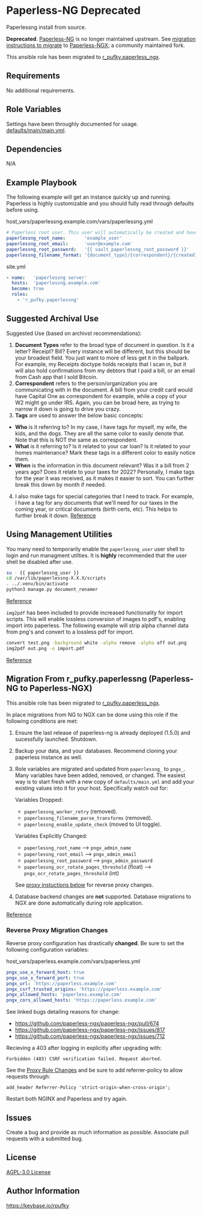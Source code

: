 # Paperless-NG Deprecated
Paperlessng install from source.

**Deprecated**. [Paperless-NG](https://github.com/jonaswinkler/paperless-ng) is
no longer maintained upstream. See [migration instructions to migrate](https://github.com/r-pufky/ansible_paperless_ngx#migration-from-r_pufkypaperlessng-paperless-ng-to-paperless-ngx)
to [Paperless-NGX](https://github.com/paperless-ngx/paperless-ngx); a community
maintained fork.

This ansible role has been migrated to [r_pufky.paperless_ngx](https://galaxy.ansible.com/r_pufky/paperless_ngx).

## Requirements
No additional requirements.

## Role Variables
Settings have been throughly documented for usage.
[defaults/main/main.yml](https://github.com/r-pufky/ansible_paperlessng/blob/main/defaults/main/main.yml).

## Dependencies
N/A

## Example Playbook
The following example will get an instance quickly up and running. Paperless
is highly customizable and you should fully read through defaults before using.

host_vars/paperlessng.example.com/vars/paperlessng.yml
``` yaml
# Paperless root user. This user will automatically be created and have root.
paperlessng_root_name:       'example_user'
paperlessng_root_email:      'user@example.com'
paperlessng_root_password:   '{{ vault_paperlessng_root_password }}'
paperlessng_filename_format: '{document_type}/{correspondent}/{created}-{title}-[{tag_list}]'
```

site.yml
``` yaml
- name:   'paperlessng server'
  hosts:  'paperlessng.example.com'
  become: true
  roles:
    - 'r_pufky.paperlessng'
```

## Suggested Archival Use
Suggested Use (based on archivst recommendations):

1. **Document Types** refer to the broad type of document in question. Is it
  a letter? Receipt? Bill? Every instance will be different, but this should
  be your broadest field. You just want to more of less get it in the
  ballpark. For example, my Receipts doctype holds receipts that I scan in,
  but it will also hold confirmations from my debtors that I paid a bill, or
  an email from Cash app that I sold Bitcoin.
2. **Correspondent** refers to the person/organization you are communicating
  with in the document. A bill from your credit card would have Capital One
  as correspondent for example, while a copy of your W2 might go under IRS.
  Again, you can be broad here, as trying to narrow it down is going to
  drive you crazy.
3. **Tags** are used to answer the below basic concepts:
  * **Who** is it referring to? In my case, I have tags for myself, my wife,
    the kids, and the dogs. They are all the same color to easily denote
    that. Note that this is NOT the same as correspondent.
  * **What** is it referring to? Is it related to your car loan? Is it
    related to your homes maintenance? Mark these tags in a different color
    to easily notice them.
  * **When** is the information in this document relevant? Was it a bill from
    2 years ago? Does it relate to your taxes for 2022? Personally, I make
    tags for the year it was received, as it makes it easier to sort. You can
    further break this down by month if needed.
4. I also make tags for special categories that I need to track. For example,
  I have a tag for any documents that we'll need for our taxes in the coming
  year, or critical documents (birth certs, etc). This helps to further
  break it down.
[Reference](https://old.reddit.com/r/selfhosted/comments/sdv0rr/paperless_ng_which_tags_document_types/hugenfp/)

## Using Management Utilities
You many need to temporarily enable the `paperlessng_user` user shell to login
and run managment utilties. It is **highly** recommended that the user shell be
disabled after use.

```bash
su - {{ paperlessng_user }}
cd /var/lib/paperlessng-X.X.X/scripts
. ../.venv/bin/activate
python3 manage.py document_renamer
```
[Reference](https://paperless-ng.readthedocs.io/en/latest/administration.html?highlight=management%20utilies#management-utilities)

`img2pdf` has been included to provide increased functionality for import
scripts. This will enable lossless conversion of images to pdf's, enabling
import into paperless. The following example will strip alpha channel data from
png's and convert to a lossless pdf for import.

```bash
convert test.png -background white -alpha remove -alpha off out.png
img2pdf out.png -o import.pdf
```
[Reference](https://github.com/josch/img2pdf)

## Migration From r_pufky.paperlessng (Paperless-NG to Paperless-NGX)
This ansible role has been migrated to [r_pufky.paperless_ngx](https://galaxy.ansible.com/r_pufky/paperless_ngx).

In place migrations from NG to NGX can be done using this role if the
following conditions are met:
1. Ensure the last release of paperless-ng is already deployed (1.5.0) and
   sucessfully launched. Shutdown.
2. Backup your data, and your databases. Recommend cloning your paperless
   instance as well.
3. Role variables are migrated and updated from `paperlessng_` to `pngx_`.
   Many variables have been added, removed, or changed. The easiest way is to
   start fresh with a new copy of `defaults/main.yml` and add your existing
   values into it for your host. Specifically watch out for:

   Variables Dropped:
   * `paperlessng_worker_retry` (removed).
   * `paperlessng_filename_parse_transforms` (removed).
   * `paperlessng_enable_update_check` (moved to UI toggle).

   Variables Explicitly Changed:
   * `paperlessng_root_name` --> `pngx_admin_name`
   * `paperlessng_root_email` --> `pngx_admin_email`
   * `paperlessng_root_password` --> `pngx_admin_password`
   * `paperlessng_ocr_rotate_pages_threshold` (float) --> `pngx_ocr_rotate_pages_threshold` (int)

   See [proxy instuctions below](#reverse-proxy-migration-changes) for reverse
   proxy changes.
4. Database backend changes are **not** supported. Database migrations to NGX
   are done automatically during role application.

[Reference](https://docs.paperless-ngx.com/setup/#migrating-from-paperless-ng)

### Reverse Proxy Migration Changes
Reverse proxy configuration has drastically **changed**. Be sure to set the
following configuration variables:

host_vars/paperless.example.com/vars/paperless.yml
``` yaml
pngx_use_x_forward_host: true
pngx_use_x_forward_port: true
pngx_url: 'https://paperless.example.com'
pngx_csrf_trusted_origins: 'https://paperless.example.com'
pngx_allowed_hosts: 'paperless.example.com'
pngx_cors_allowed_hosts: 'https://paperless.example.com'
```
See linked bugs detailing reasons for change:
* https://github.com/paperless-ngx/paperless-ngx/pull/674
* https://github.com/paperless-ngx/paperless-ngx/issues/817
* https://github.com/paperless-ngx/paperless-ngx/issues/712

Recieving a 403 after logging in explicitly after upgrading with:
```
Forbidden (403) CSRF verification failed. Request aborted.
```
See the [Proxy Rule Changes](https://github.com/paperless-ngx/paperless-ngx/wiki/Using-a-Reverse-Proxy-with-Paperless-ngx#nginx)
and be sure to add referrer-policy to allow requests through:

```
add_header Referrer-Policy 'strict-origin-when-cross-origin';
```

Restart both NGINX and Paperless and try again.

## Issues
Create a bug and provide as much information as possible.
Associate pull requests with a submitted bug.

## License
[AGPL-3.0 License](https://github.com/r-pufky/ansible_paperlessng/blob/main/LICENSE)

## Author Information
https://keybase.io/rpufky
